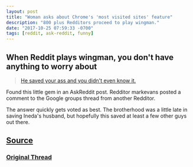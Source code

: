 ```yaml
---
layout: post
title: "Woman asks about Chrome's 'most visited sites' feature"
description: "800 plus Redditors proceed to play wingman."
date: "2017-10-25 07:59:33 -0700"
tags: [reddit, ask-reddit, funny]
---
```


## When Reddit plays wingman, you don't have anything to worry about

<blockquote class="imgur-embed-pub" lang="en" data-id="gk5fh"><a href="//imgur.com/gk5fh">He saved your ass and you didn&#39;t even know it.</a></blockquote><script async src="//s.imgur.com/min/embed.js" charset="utf-8"></script>

Found this little gem in an AskReddit post. Redditor markevans posted a comment to the Google groups thread from another Redditor.

The answer quickly gets voted as best. The brotherhood was a little late in saving Ineda's husband, but hopefully this saved at least a few other guys out there.

## [Source](https://www.reddit.com/r/AskReddit/comments/78kc6b/serious_reddit_have_you_ever_come_across_a_post/doutu7i/)

### [Original Thread](https://redd.it/h379w)
